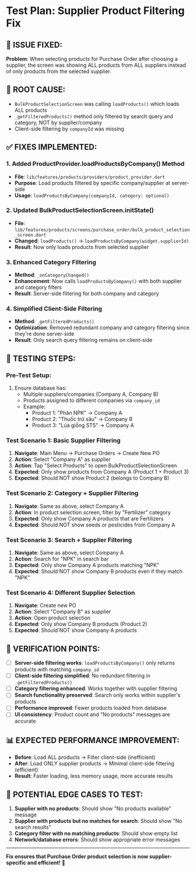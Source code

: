 # Test Plan: Supplier Product Filtering Fix

## 🐛 ISSUE FIXED:
**Problem**: When selecting products for Purchase Order after choosing a supplier, the screen was showing ALL products from ALL suppliers instead of only products from the selected supplier.

## 🔧 ROOT CAUSE:
- `BulkProductSelectionScreen` was calling `loadProducts()` which loads ALL products
- `_getFilteredProducts()` method only filtered by search query and category, NOT by supplier/company
- Client-side filtering by `companyId` was missing

## ✅ FIXES IMPLEMENTED:

### 1. **Added ProductProvider.loadProductsByCompany() Method**
- **File**: `lib/features/products/providers/product_provider.dart`
- **Purpose**: Load products filtered by specific company/supplier at server-side
- **Usage**: `loadProductsByCompany(companyId, category: optional)`

### 2. **Updated BulkProductSelectionScreen.initState()**
- **File**: `lib/features/products/screens/purchase_order/bulk_product_selection_screen.dart`
- **Changed**: `loadProducts()` → `loadProductsByCompany(widget.supplierId)`
- **Result**: Now only loads products from selected supplier

### 3. **Enhanced Category Filtering**
- **Method**: `_onCategoryChanged()`
- **Enhancement**: Now calls `loadProductsByCompany()` with both supplier and category filters
- **Result**: Server-side filtering for both company and category

### 4. **Simplified Client-Side Filtering**
- **Method**: `_getFilteredProducts()`
- **Optimization**: Removed redundant company and category filtering since they're done server-side
- **Result**: Only search query filtering remains on client-side

## 🧪 TESTING STEPS:

### **Pre-Test Setup:**
1. Ensure database has:
   - Multiple suppliers/companies (Company A, Company B)
   - Products assigned to different companies via `company_id`
   - Example:
     - Product 1: "Phân NPK" → Company A
     - Product 2: "Thuốc trừ sâu" → Company B
     - Product 3: "Lúa giống ST5" → Company A

### **Test Scenario 1: Basic Supplier Filtering**
1. **Navigate**: Main Menu → Purchase Orders → Create New PO
2. **Action**: Select "Company A" as supplier
3. **Action**: Tap "Select Products" to open BulkProductSelectionScreen
4. **Expected**: Only show products from Company A (Product 1 + Product 3)
5. **Expected**: Should NOT show Product 2 (belongs to Company B)

### **Test Scenario 2: Category + Supplier Filtering**
1. **Navigate**: Same as above, select Company A
2. **Action**: In product selection screen, filter by "Fertilizer" category
3. **Expected**: Only show Company A products that are Fertilizers
4. **Expected**: Should NOT show seeds or pesticides from Company A

### **Test Scenario 3: Search + Supplier Filtering**
1. **Navigate**: Same as above, select Company A
2. **Action**: Search for "NPK" in search bar
3. **Expected**: Only show Company A products matching "NPK"
4. **Expected**: Should NOT show Company B products even if they match "NPK"

### **Test Scenario 4: Different Supplier Selection**
1. **Navigate**: Create new PO
2. **Action**: Select "Company B" as supplier
3. **Action**: Open product selection
4. **Expected**: Only show Company B products (Product 2)
5. **Expected**: Should NOT show Company A products

## 🎯 VERIFICATION POINTS:

- [ ] **Server-side filtering works**: `loadProductsByCompany()` only returns products with matching `company_id`
- [ ] **Client-side filtering simplified**: No redundant filtering in `_getFilteredProducts()`
- [ ] **Category filtering enhanced**: Works together with supplier filtering
- [ ] **Search functionality preserved**: Search only works within supplier's products
- [ ] **Performance improved**: Fewer products loaded from database
- [ ] **UI consistency**: Product count and "No products" messages are accurate

## 📊 EXPECTED PERFORMANCE IMPROVEMENT:
- **Before**: Load ALL products → Filter client-side (inefficient)
- **After**: Load ONLY supplier products → Minimal client-side filtering (efficient)
- **Result**: Faster loading, less memory usage, more accurate results

## 🚨 POTENTIAL EDGE CASES TO TEST:
1. **Supplier with no products**: Should show "No products available" message
2. **Supplier with products but no matches for search**: Should show "No search results"
3. **Category filter with no matching products**: Should show empty list
4. **Network/database errors**: Should show appropriate error messages

---
**Fix ensures that Purchase Order product selection is now supplier-specific and efficient!** 🚀